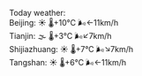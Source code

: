 Today weather:  
Beijing: ☀️   🌡️+10°C 🌬️←11km/h  
Tianjin: 🌫  🌡️+3°C 🌬️↙7km/h  
Shijiazhuang: ☀️   🌡️+7°C 🌬️↘7km/h  
Tangshan: ☀️   🌡️+6°C 🌬️←11km/h  
